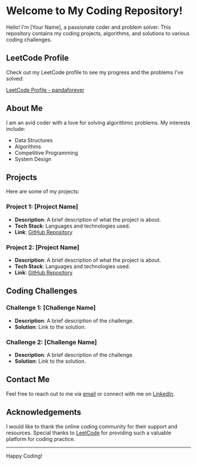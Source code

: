 # Welcome to My Coding Repository!

Hello! I'm [Your Name], a passionate coder and problem solver. This repository contains my coding projects, algorithms, and solutions to various coding challenges.

## LeetCode Profile

Check out my LeetCode profile to see my progress and the problems I've solved:

[LeetCode Profile - pandaforever](https://leetcode.com/u/pandaforever/)

## About Me

I am an avid coder with a love for solving algorithmic problems. My interests include:
- Data Structures
- Algorithms
- Competitive Programming
- System Design

## Projects

Here are some of my projects:

### Project 1: [Project Name]
- **Description**: A brief description of what the project is about.
- **Tech Stack**: Languages and technologies used.
- **Link**: [GitHub Repository](link-to-project)

### Project 2: [Project Name]
- **Description**: A brief description of what the project is about.
- **Tech Stack**: Languages and technologies used.
- **Link**: [GitHub Repository](link-to-project)

## Coding Challenges

### Challenge 1: [Challenge Name]
- **Description**: A brief description of the challenge.
- **Solution**: Link to the solution.

### Challenge 2: [Challenge Name]
- **Description**: A brief description of the challenge.
- **Solution**: Link to the solution.

## Contact Me

Feel free to reach out to me via [email](mailto:your-email@example.com) or connect with me on [LinkedIn](https://www.linkedin.com/in/your-profile).

## Acknowledgements

I would like to thank the online coding community for their support and resources. Special thanks to [LeetCode](https://leetcode.com/) for providing such a valuable platform for coding practice.

---

Happy Coding!
